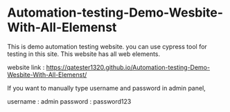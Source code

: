# Automation-testing-Demo-Wesbite-With-All-Elemenst
This is demo automation testing website. you can use cypress tool for testing in this site. This website has all web elements.

website link : https://qatester1320.github.io/Automation-testing-Demo-Wesbite-With-All-Elemenst/

If you want to manually type username and password in admin panel,

  username : admin
  password : password123
